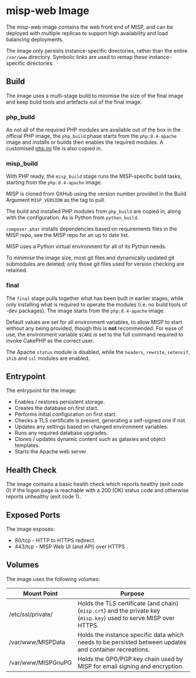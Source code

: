 <!--
SPDX-FileCopyrightText: 2024-2025 Jisc Services Limited
SPDX-FileContributor: Joe Pitt
SPDX-FileContributor: James Ellor

SPDX-License-Identifier: GPL-3.0-only
-->
# misp-web Image

The misp-web image contains the web front end of MISP, and can be deployed with multiple replicas to
support high availability and load balancing deployments.

The image only persists instance-specific directories, rather than the entire `/var/www` directory.
Symbolic links are used to remap these instance-specific directories.

## Build

The image uses a multi-stage build to minimise the size of the final image and keep build tools and
artefacts out of the final image.

### php_build

As not all of the required PHP modules are available out of the box in the official PHP image, the
`php_build` phase starts from the `php:8.4-apache` image and installs or builds then enables the
required modules. A customised
[php.ini](https://github.com/JiscCTI/misp-docker/blob/main/misp-web/php.ini) file is also copied in.

### misp_build

With PHP ready, the `misp_build` stage runs the MISP-specific build tasks, starting from the
`php:8.4-apache` image.

MISP is cloned from GitHub using the version number provided in the Build Argument `MISP_VERSION` as
the tag to pull.

The build and installed PHP modules from `php_build` are copied in, along with the configuration. As
is Python from `python_build`.

`composer.phar` installs dependencies based on requirements files in the MISP repo, see the MISP
repo for an up to date list.

MISP uses a Python virtual environment for all of its Python needs.

To minimise the image size, most git files and dynamically updated git submodules are deleted; only
those git files used for version checking are retained.

### final

The `final` stage pulls together what has been built in earlier stages, while only installing what
is required to operate the modules (i.e. no build tools of -dev packages). The image starts from the
`php:8.4-apache` image.

Default values are set for all environment variables, to allow MISP to start without any being
provided, though this is **not** recommended. For ease of use, the environment variable `$CAKE` is set to
the full command required to invoke CakePHP as the correct user.

The Apache `status` module is disabled, while the `headers`, `rewrite`, `setenvif`, `shib` and `ssl`
modules are enabled.

## Entrypoint

The entrypoint for the image:

* Enables / restores persistent storage.
* Creates the database on first start.
* Performs initial configuration on first start.
* Checks a TLS certificate is present, generating a self-signed one if not.
* Updates any settings based on changed environment variables.
* Runs any required database upgrades.
* Clones / updates dynamic content such as galaxies and object templates.
* Starts the Apache web server.

## Health Check

The image contains a basic health check which reports healthy (exit code 0) if the logon page is
reachable with a 200 (OK) status code and otherwise reports unhealthy (exit code 1).

## Exposed Ports

The image exposes:

* 80/tcp - HTTP to HTTPS redirect.
* 443/tcp - MISP Web UI (and API) over HTTPS .

## Volumes

The image uses the following volumes:

| Mount Point | Purpose |
|-------------|---------|
| /etc/ssl/private/ | Holds the TLS certificate (and chain) (`misp.crt`) and the private key (`misp.key`) used to serve MISP over HTTPS. |
| /var/www/MISPData | Holds the instance specific data which needs to be persisted between updates and container recreations. |
| /var/www/MISPGnuPG | Holds the GPG/PGP key chain used by MISP for email signing and encryption. |

